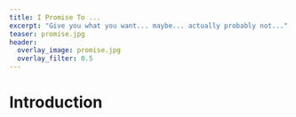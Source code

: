 ```yaml
---
title: I Promise To ...
excerpt: "Give you what you want... maybe... actually probably not..."
teaser: promise.jpg
header:
  overlay_image: promise.jpg
  overlay_filter: 0.5
---
```


# Introduction
